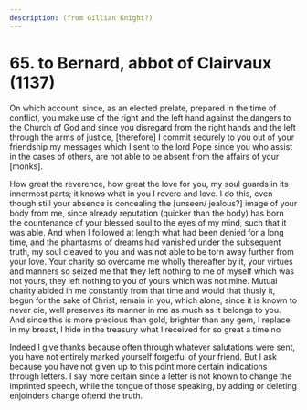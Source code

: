 ```yaml
---
description: (from Gillian Knight?)
---
```


# 65. to Bernard, abbot of Clairvaux \(1137\)

On which account, since, as an elected prelate, prepared in the time of conflict, you  make use of the right and the left hand against the dangers to the Church of God and since you disregard from the right hands and the left through the arms of justice, \[therefore\] I commit securely to you out of your friendship my messages which I sent to the lord Pope since you who assist in the cases of others, are not able to be absent from the affairs of your \[monks\].

How great the reverence, how great the love for you, my soul guards in its innermost parts; it knows what in you I revere and love. I do this, even though still your absence is concealing the \[unseen/ jealous?\] image of your body from me, since already reputation \(quicker than the body\) has born the countenance of your blessed soul to the eyes of my mind, such that it was able. And when I followed at length what had been denied for a long time, and the phantasms of dreams had vanished under the subsequent truth, my soul cleaved to you and was not able to be torn away further from your love. Your charity so overcame me wholly thereafter by it, your virtues and manners so seized me that they left nothing to me of myself which was not yours, they left nothing to you of yours which was not mine. Mutual charity abided in me constantly from that time and would that thusly it, begun for the sake of Christ, remain in you, which alone, since it is known to never die, well preserves its manner in me as much as it belongs to you. And since this is more precious than gold, brighter than any gem, I replace in my breast, I hide in the treasury what I received for so great a time no 

Indeed I give thanks because often through whatever salutations were sent, you have not entirely marked yourself forgetful of your friend. But I ask because you have not given up to this point more certain indications through letters. I say more certain since a letter is not known to change the imprinted speech, while the tongue of those speaking, by adding or deleting enjoinders change oftend the truth.  

